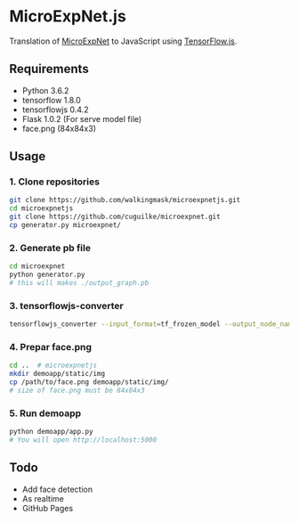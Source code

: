 # MicroExpNet.js
Translation of [MicroExpNet](https://github.com/cuguilke/microexpnet) to JavaScript using [TensorFlow.js](https://js.tensorflow.org/).


## Requirements
- Python 3.6.2
- tensorflow 1.8.0
- tensorflowjs 0.4.2
- Flask 1.0.2 (For serve model file)
- face.png (84x84x3)


## Usage
### 1. Clone repositories
```bash
git clone https://github.com/walkingmask/microexpnetjs.git
cd microexpnetjs
git clone https://github.com/cuguilke/microexpnet.git
cp generator.py microexpnet/
```

### 2. Generate pb file
```bash
cd microexpnet
python generator.py
# this will makes ./output_graph.pb
```

### 3. tensorflowjs-converter
```bash
tensorflowjs_converter --input_format=tf_frozen_model --output_node_names='Add_1' ./output_graph.pb ../demoapp/static/js/model
```

### 4. Prepar face.png
```bash
cd ..  # microexpnetjs
mkdir demoapp/static/img
cp /path/to/face.png demoapp/static/img/
# size of face.png must be 84x84x3
```

### 5. Run demoapp
```bash
python demoapp/app.py
# You will open http://localhost:5000
```


## Todo
- Add face detection
- As realtime
- GitHub Pages

